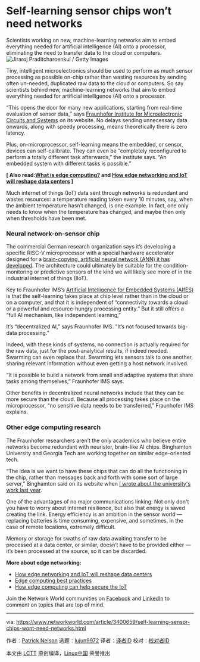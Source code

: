 [#]: collector: (lujun9972)
[#]: translator: ( )
[#]: reviewer: ( )
[#]: publisher: ( )
[#]: url: ( )
[#]: subject: (Self-learning sensor chips won’t need networks)
[#]: via: (https://www.networkworld.com/article/3400659/self-learning-sensor-chips-wont-need-networks.html)
[#]: author: (Patrick Nelson https://www.networkworld.com/author/Patrick-Nelson/)

Self-learning sensor chips won’t need networks
======
Scientists working on new, machine-learning networks aim to embed everything needed for artificial intelligence (AI) onto a processor, eliminating the need to transfer data to the cloud or computers.
![Jiraroj Praditcharoenkul / Getty Images][1]

Tiny, intelligent microelectronics should be used to perform as much sensor processing as possible on-chip rather than wasting resources by sending often un-needed, duplicated raw data to the cloud or computers. So say scientists behind new, machine-learning networks that aim to embed everything needed for artificial intelligence (AI) onto a processor.

“This opens the door for many new applications, starting from real-time evaluation of sensor data,” says [Fraunhofer Institute for Microelectronic Circuits and Systems][2] on its website. No delays sending unnecessary data onwards, along with speedy processing, means theoretically there is zero latency.

Plus, on-microprocessor, self-learning means the embedded, or sensor, devices can self-calibrate. They can even be “completely reconfigured to perform a totally different task afterwards,” the institute says. “An embedded system with different tasks is possible.”

**[ Also read:[What is edge computing?][3] and [How edge networking and IoT will reshape data centers][4] ]**

Much internet of things (IoT) data sent through networks is redundant and wastes resources: a temperature reading taken every 10 minutes, say, when the ambient temperature hasn’t changed, is one example. In fact, one only needs to know when the temperature has changed, and maybe then only when thresholds have been met.

### Neural network-on-sensor chip

The commercial German research organization says it’s developing a specific RISC-V microprocessor with a special hardware accelerator designed for a [brain-copying, artificial neural network (ANN) it has developed][5]. The architecture could ultimately be suitable for the condition-monitoring or predictive sensors of the kind we will likely see more of in the industrial internet of things (IIoT).

Key to Fraunhofer IMS’s [Artificial Intelligence for Embedded Systems (AIfES)][6] is that the self-learning takes place at chip level rather than in the cloud or on a computer, and that it is independent of “connectivity towards a cloud or a powerful and resource-hungry processing entity.” But it still offers a “full AI mechanism, like independent learning,”

It’s “decentralized AI,” says Fraunhofer IMS. "It’s not focused towards big-data processing.”

Indeed, with these kinds of systems, no connection is actually required for the raw data, just for the post-analytical results, if indeed needed. Swarming can even replace that. Swarming lets sensors talk to one another, sharing relevant information without even getting a host network involved.

“It is possible to build a network from small and adaptive systems that share tasks among themselves,” Fraunhofer IMS says.

Other benefits in decentralized neural networks include that they can be more secure than the cloud. Because all processing takes place on the microprocessor, “no sensitive data needs to be transferred,” Fraunhofer IMS explains.

### Other edge computing research

The Fraunhofer researchers aren’t the only academics who believe entire networks become redundant with neuristor, brain-like AI chips. Binghamton University and Georgia Tech are working together on similar edge-oriented tech.

“The idea is we want to have these chips that can do all the functioning in the chip, rather than messages back and forth with some sort of large server,” Binghamton said on its website when [I wrote about the university's work last year][7].

One of the advantages of no major communications linking: Not only don't you have to worry about internet resilience, but also that energy is saved creating the link. Energy efficiency is an ambition in the sensor world — replacing batteries is time consuming, expensive, and sometimes, in the case of remote locations, extremely difficult.

Memory or storage for swaths of raw data awaiting transfer to be processed at a data center, or similar, doesn’t have to be provided either — it’s been processed at the source, so it can be discarded.

**More about edge networking:**

  * [How edge networking and IoT will reshape data centers][4]
  * [Edge computing best practices][8]
  * [How edge computing can help secure the IoT][9]



Join the Network World communities on [Facebook][10] and [LinkedIn][11] to comment on topics that are top of mind.

--------------------------------------------------------------------------------

via: https://www.networkworld.com/article/3400659/self-learning-sensor-chips-wont-need-networks.html

作者：[Patrick Nelson][a]
选题：[lujun9972][b]
译者：[译者ID](https://github.com/译者ID)
校对：[校对者ID](https://github.com/校对者ID)

本文由 [LCTT](https://github.com/LCTT/TranslateProject) 原创编译，[Linux中国](https://linux.cn/) 荣誉推出

[a]: https://www.networkworld.com/author/Patrick-Nelson/
[b]: https://github.com/lujun9972
[1]: https://images.idgesg.net/images/article/2019/02/industry_4-0_industrial_iot_smart_factory_automation_by_jiraroj_praditcharoenkul_gettyimages-902668940_2400x1600-100788458-large.jpg
[2]: https://www.ims.fraunhofer.de/en.html
[3]: https://www.networkworld.com/article/3224893/internet-of-things/what-is-edge-computing-and-how-it-s-changing-the-network.html
[4]: https://www.networkworld.com/article/3291790/data-center/how-edge-networking-and-iot-will-reshape-data-centers.html
[5]: https://www.ims.fraunhofer.de/en/Business_Units_and_Core_Competencies/Electronic_Assistance_Systems/News/AIfES-Artificial_Intelligence_for_Embedded_Systems.html
[6]: https://www.ims.fraunhofer.de/en/Business_Units_and_Core_Competencies/Electronic_Assistance_Systems/technologies/Artificial-Intelligence-for-Embedded-Systems-AIfES.html
[7]: https://www.networkworld.com/article/3326557/edge-chips-could-render-some-networks-useless.html
[8]: https://www.networkworld.com/article/3331978/lan-wan/edge-computing-best-practices.html
[9]: https://www.networkworld.com/article/3331905/internet-of-things/how-edge-computing-can-help-secure-the-iot.html
[10]: https://www.facebook.com/NetworkWorld/
[11]: https://www.linkedin.com/company/network-world
